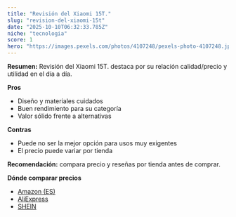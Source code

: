 ```yaml
---
title: "Revisión del Xiaomi 15T."
slug: "revision-del-xiaomi-15t"
date: "2025-10-10T06:32:33.785Z"
niche: "tecnologia"
score: 1
hero: "https://images.pexels.com/photos/4107248/pexels-photo-4107248.jpeg?auto=compress&cs=tinysrgb&fit=crop&h=627&w=1200&auto=compress&cs=tinysrgb&w=1200&h=675&fit=crop"
---
```


**Resumen:** Revisión del Xiaomi 15T. destaca por su relación calidad/precio y utilidad en el día a día.

**Pros**
- Diseño y materiales cuidados
- Buen rendimiento para su categoría
- Valor sólido frente a alternativas

**Contras**
- Puede no ser la mejor opción para usos muy exigentes
- El precio puede variar por tienda

**Recomendación:** compara precio y reseñas por tienda antes de comprar.

**Dónde comparar precios**
- [Amazon (ES)](https://www.amazon.es/s?k=Revisi%C3%B3n%20del%20Xiaomi%2015T.&tag=teknovashop25-21)
- [AliExpress](https://www.aliexpress.com/wholesale?SearchText=Revisi%C3%B3n%20del%20Xiaomi%2015T.)
- [SHEIN](https://www.shein.com/pdsearch/Revisi%C3%B3n%20del%20Xiaomi%2015T.)